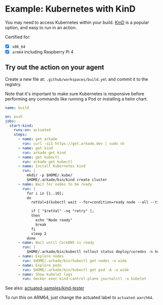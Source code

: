 # Example: Kubernetes with KinD

You may need to access Kubernetes within your build. [KinD](https://kind.sigs.k8s.io) is a popular option, and easy to run in an action.

Certified for:

- [x] `x86_64`
- [x] `arm64` including Raspberry Pi 4

## Try out the action on your agent

Create a new file at: `.github/workspaces/build.yml` and commit it to the registry.

Note that it's important to make sure Kubernetes is responsive before performing any commands like running a Pod or installing a helm chart.

```yaml
name: build

on: push
jobs:
  start-kind:
    runs-on: actuated
    steps:
      - name: get arkade
        run: curl -sLS https://get.arkade.dev | sudo sh
      - name: get kind
        run: arkade get kind
      - name: get kubectl
        run: arkade get kubectl
      - name: Install Kubernetes kind
        run: |
          mkdir -p $HOME/.kube/
          $HOME/.arkade/bin/kind create cluster
      - name: Wait for nodes to be ready
        run: |
          for i in {1..10};
          do
            retVal=$(kubectl wait --for=condition=ready node --all --timeout=300s || echo -n "retry")

            if [ "$retVal" -nq "retry" ];
            then
              echo "Node ready"
              break
            fi
            sleep 2
          done
      - name: Wait until CoreDNS is ready
        run: |
          $HOME/.arkade/bin/kubectl rollout status deploy/coredns -n kube-system --timeout=300s
      - name: Explore nodes
        run: $HOME/.arkade/bin/kubectl get nodes -o wide
      - name: Explore pods
        run: $HOME/.arkade/bin/kubectl get pod -A -o wide
      - name: Show kubelet logs
        run: docker exec kind-control-plane journalctl -u kubelet

```

See also: [actuated-samples/kind-tester](https://github.com/actuated-samples/kind-tester)

To run this on ARM64, just change the actuated label to `actuated-aarch64`.
